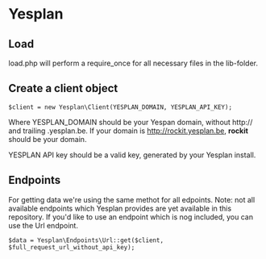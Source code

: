 # Yesplan

## Load

load.php will perform a require_once for all necessary files in the lib-folder.

## Create a client object

    $client = new Yesplan\Client(YESPLAN_DOMAIN, YESPLAN_API_KEY);

Where YESPLAN_DOMAIN should be your Yespan domain, without http:// and trailing .yesplan.be. If your domain is http://rockit.yesplan.be, **rockit** should be your domain.

YESPLAN API key should be a valid key, generated by your Yesplan install.

## Endpoints

For getting data we're using the same methot for all edpoints. Note: not all available endpoints which Yesplan provides are yet available in this repository. If you'd like to use an endpoint which is nog included, you can use the Url endpoint.

    $data = Yesplan\Endpoints\Url::get($client, $full_request_url_without_api_key);
